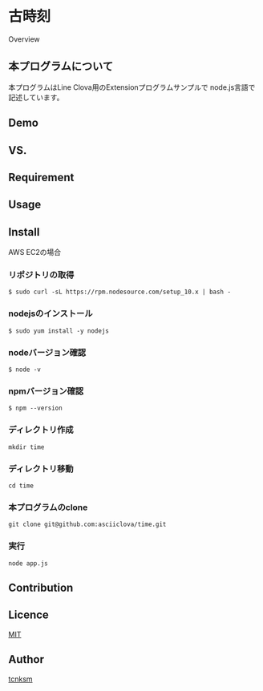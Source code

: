 古時刻
====

Overview

## 本プログラムについて
本プログラムはLine Clova用のExtensionプログラムサンプルで
node.js言語で記述しています。

## Demo

## VS. 

## Requirement

## Usage

## Install
AWS EC2の場合
### リポジトリの取得
`$ sudo curl -sL https://rpm.nodesource.com/setup_10.x | bash -`

### nodejsのインストール
`$ sudo yum install -y nodejs`

### nodeバージョン確認
`$ node -v`

### npmバージョン確認
`$ npm --version`

### ディレクトリ作成
`mkdir time`

### ディレクトリ移動
`cd time`

### 本プログラムのclone
`git clone git@github.com:asciiclova/time.git`

### 実行
`node app.js`

## Contribution

## Licence

[MIT](https://github.com/tcnksm/tool/blob/master/LICENCE)

## Author

[tcnksm](https://github.com/tcnksm)
